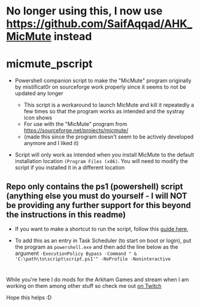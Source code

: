 # No longer using this, I now use https://github.com/SaifAqqad/AHK_MicMute instead

# micmute_pscript 

* Powershell companion script to make the "MicMute" program originally by mistificat0r on sourceforge work properly since it seems to not be updated any longer

  * This script is a workaround to launch MicMute and kill it repeatedly a few times so that the program works as intended and the systray icon shows
  * For use with the "MicMute" program from https://sourceforge.net/projects/micmute/
  * (made this since the program doesn't seem to be actively developed anymore and I liked it)



* Script will only work as intended when you install MicMute to the default installation location `(Program Files (x86)`. You will need to modify the script if you installed it in a different location

## Repo only contains the ps1 (powershell) script (anything else you must do yourself - I will NOT be providing any further support for this beyond the instructions in this readme)

- If you want to make a shortcut to run the script, follow this [guide here](https://winaero.com/create-shortcut-ps1-powershell-file-windows-10/),   

- To add this as an entry in Task Scheduler (to start on boot or login), put the program as `powershell.exe` and then add the line below as the argument
`-ExecutionPolicy Bypass -Command " & 'C:\path\to\script\script.ps1'" -NoProfile -Noninteractive`

#

While you're here I do mods for the Arkham Games and stream when I am working on them among other stuff so check me out [ on Twitch](https://twitch.tv/successlive)

Hope this helps :D

